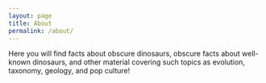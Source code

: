 ```yaml
---
layout: page
title: About
permalink: /about/
---
```


Here you will find facts about obscure dinosaurs, obscure facts about well-known dinosaurs, and other material covering such topics as evolution, taxonomy, geology, and pop culture!